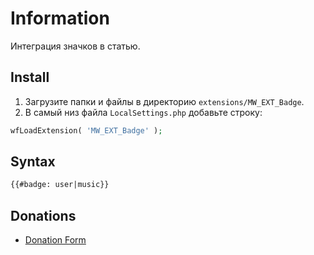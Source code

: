 # Information

Интеграция значков в статью.

## Install

1. Загрузите папки и файлы в директорию `extensions/MW_EXT_Badge`.
2. В самый низ файла `LocalSettings.php` добавьте строку:

```php
wfLoadExtension( 'MW_EXT_Badge' );
```

## Syntax

```html
{{#badge: user|music}}
```

## Donations

- [Donation Form](https://donation-form.github.io/)
